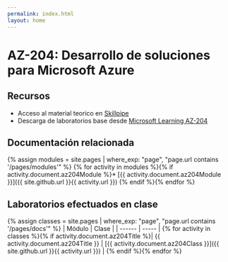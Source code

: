 ```yaml
---
permalink: index.html
layout: home
---
```


# AZ-204: Desarrollo de soluciones para Microsoft Azure

## Recursos

* Acceso al material teorico en [Skillpipe](https://www.skillpipe.com/#/bookshelf/books)
* Descarga de laboratorios base desde [Microsoft Learning AZ-204](https://github.com/MicrosoftLearning/AZ-204-DevelopingSolutionsforMicrosoftAzure/archive/refs/heads/master.zip)

## Documentación relacionada

{% assign modules = site.pages | where_exp: "page", "page.url contains '/pages/modules'" %}
{% for activity in modules %}{% if activity.document.az204Module %}* [{{ activity.document.az204Module }}]({{ site.github.url }}{{ activity.url }})
{% endif %}{% endfor %}

## Laboratorios efectuados en clase

{% assign classes = site.pages | where_exp: "page", "page.url contains '/pages/docs'" %}
| Módulo | Clase |
| ------ | ----- |
{% for activity in classes %}{% if activity.document.az204Title %}| {{ activity.document.az204Title }} | [{{ activity.document.az204Class }}]({{ site.github.url }}{{ activity.url }}) |
{% endif %}{% endfor %}